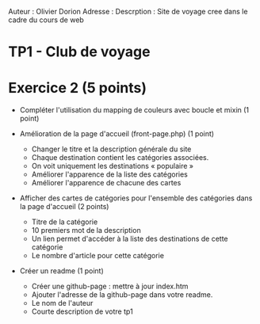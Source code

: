 Auteur : Olivier Dorion
Adresse :
Descrption : Site de voyage cree dans le cadre du cours de web

# TP1 - Club de voyage

# Exercice 2 (5 points)

-   Compléter l'utilisation du mapping de couleurs avec boucle et mixin (1 point)

-   Amélioration de la page d'accueil (front-page.php) (1 point)
    -   Changer le titre et la description générale du site
    -   Chaque destination contient les catégories associées.
    -   On voit uniquement les destinations « populaire »
    -   Améliorer l'apparence de la liste des catégories
    -   Améliorer l'apparence de chacune des cartes
-   Afficher des cartes de catégories pour l'ensemble des catégories dans la page d'accueil (2 points)

    -   Titre de la catégorie
    -   10 premiers mot de la description
    -   Un lien permet d'accéder à la liste des destinations de cette catégorie
    -   Le nombre d'article pour cette catégorie

-   Créer un readme (1 point)
    -   Créer une github-page : mettre à jour index.htm
    -   Ajouter l'adresse de la github-page dans votre readme.
    -   Le nom de l'auteur
    -   Courte description de votre tp1
